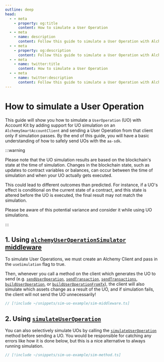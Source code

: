 ```yaml
---
outline: deep
head:
  - - meta
    - property: og:title
      content: How to simulate a User Operation
  - - meta
    - name: description
      content: Follow this guide to simulate a User Operation with Alchemy's Account Kit, a vertically integrated stack for building apps that support ERC-4337 and ERC-6900.
  - - meta
    - property: og:description
      content: Follow this guide to simulate a User Operation with Alchemy's Account Kit, a vertically integrated stack for building apps that support ERC-4337 and ERC-6900.
  - - meta
    - name: twitter:title
      content: How to simulate a User Operation
  - - meta
    - name: twitter:description
      content: Follow this guide to simulate a User Operation with Alchemy's Account Kit, a vertically integrated stack for building apps that support ERC-4337 and ERC-6900.
---
```


# How to simulate a User Operation

This guide will show you how to simulate a `UserOperation` (UO) with Account Kit by adding support for UO simulation on an `AlchemySmartAccountClient` and sending a User Operation from that client only if simulation passes. By the end of this guide, you will have a basic understanding of how to safely send UOs with the `aa-sdk`.

:::warning

Please note that the UO simulation results are based on the blockchain's state at the time of simulation. Changes in the blockchain state, such as updates to contract variables or balances, can occur between the time of simulation and when your UO actually gets executed.

This could lead to different outcomes than predicted. For instance, if a UO's effect is conditional on the current state of a contract, and this state is altered before the UO is executed, the final result may not match the simulation.

Please be aware of this potential variance and consider it while using UO simulations.

:::

## 1. Using [`alchemyUserOperationSimulator` middleware](/packages/aa-alchemy/middleware/alchemyUserOperationSimulator)

To simulate User Operations, we must create an Alchemy Client and pass in the `useSimulation` flag to true.

Then, whenever you call a method on the client which generates the UO to send (e.g. [`sendUserOperation`](/packages/aa-core/smart-account-client/actions/sendUserOperation), [`sendTransaction`](/packages/aa-core/smart-account-client/actions/sendTransaction), [`sendTransactions`](/packages/aa-core/smart-account-client/actions/sendTransactions), [`buildUserOperation`](/packages/aa-core/smart-account-client/actions/buildUserOperation), or [`buildUserOperationFromTx`](/packages/aa-core/smart-account-client/actions/buildUserOperationFromTx)), the client will also simulate which assets change as a result of the UO, and if simulation fails, the client will not send the UO unnecessarily!

```ts [sim-middleware.ts]
// [!include ~/snippets/sim-uo-example/sim-middleware.ts]
```

## 2. Using [`simulateUserOperation`](/packages/aa-alchemy/smart-account-client/actions/simulateUserOperation)

You can also selectively simulate UOs by calling the [`simulateUserOperation`](/packages/aa-alchemy/smart-account-client/actions/simulateUserOperation) method before sending a UO. You would be responsible for catching any errors like how it is done below, but this is a nice alternative to always running simulation.

```ts [sim-method.ts]
// [!include ~/snippets/sim-uo-example/sim-method.ts]
```
